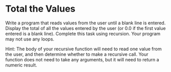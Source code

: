 # Total the Values
Write a program that reads values from the user until a blank line is entered.
Display the total of all the values entered by the user (or 0.0 if the first value entered is a blank line).
Complete this task using recursion.
Your program may not use any loops.

Hint: The body of your recursive function will need to read one value from the user, and then determine whether to make a recursive call.
Your function does not need to take any arguments, but it will need to return a numeric result.
